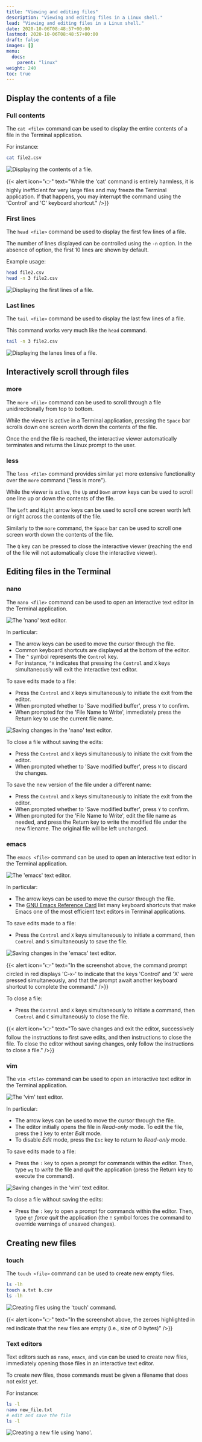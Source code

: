 ```yaml
---
title: "Viewing and editing files"
description: "Viewing and editing files in a Linux shell."
lead: "Viewing and editing files in a Linux shell."
date: 2020-10-06T08:48:57+00:00
lastmod: 2020-10-06T08:48:57+00:00
draft: false
images: []
menu:
  docs:
    parent: "linux"
weight: 240
toc: true
---
```


## Display the contents of a file

### Full contents

The `cat <file>` command can be used to display the entire contents of a file
in the Terminal application.

For instance:

```bash
cat file2.csv 
```

![Displaying the contents of a file.](cat.png)

{{< alert icon="👉" text="While the 'cat' command is entirely harmless, it is highly inefficient for very large files and may freeze the Terminal application. If that happens, you may interrupt the command using the 'Control' and 'C' keyboard shortcut." />}}

### First lines

The `head <file>` command be used to display the first few lines of a file.

The number of lines displayed can be controlled using the `-n` option.
In the absence of option, the first 10 lines are shown by default.

Example usage:

```bash
head file2.csv
head -n 3 file2.csv
```

![Displaying the first lines of a file.](head.png)

### Last lines

The `tail <file>` command be used to display the last few lines of a file.

This command works very much like the `head` command.

```bash
tail -n 3 file2.csv
```

![Displaying the lanes lines of a file.](tail.png)

## Interactively scroll through files

### more

The `more <file>` command can be used to scroll through a file
unidirectionally from top to bottom.

While the viewer is active in a Terminal application,
pressing the `Space` bar scrolls down one screen worth down
the contents of the file.

Once the end the file is reached, the interactive viewer
automatically terminates and returns the Linux prompt to the user.

### less

The `less <file>` command provides similar yet more extensive
functionality over the `more` command ("less is more").

While the viewer is active, the `Up` and `Down` arrow keys can be used
to scroll one line up or down the contents of the file.

The `Left` and `Right` arrow keys can be used to scroll one screen worth
left or right across the contents of the file.

Similarly to the `more` command, the `Space` bar can be used to scroll
one screen worth down the contents of the file.

The `Q` key can be pressed to close the interactive viewer
(reaching the end of the file will not automatically close the interactive viewer).

## Editing files in the Terminal

### nano

The `nano <file>` command can be used to open an interactive text editor
in the Terminal application.

![The 'nano' text editor.](nano.png)

In particular:

- The arrow keys can be used to move the cursor through the file.
- Common keyboard shortcuts are displayed at the bottom of the editor.
- The `^` symbol represents the `Control` key.
- For instance, `^X` indicates that pressing the `Control` and `X` keys
  simultaneously will exit the interactive text editor.

To save edits made to a file:

- Press the `Control` and `X` keys simultaneously to initiate the exit
  from the editor.
- When prompted whether to 'Save modified buffer', press `Y` to confirm.
- When prompted for the 'File Name to Write', immediately press the
  Return key to use the current file name.

![Saving changes in the 'nano' text editor.](nano-save.png)

To close a file without saving the edits:

- Press the `Control` and `X` keys simultaneously to initiate the exit
  from the editor.
- When prompted whether to 'Save modified buffer', press `N` to discard
  the changes.

To save the new version of the file under a different name:

- Press the `Control` and `X` keys simultaneously to initiate the exit
  from the editor.
- When prompted whether to 'Save modified buffer', press `Y` to confirm.
- When prompted for the 'File Name to Write',
  edit the file name as needed,
  and press the Return key to write the modified file under the new filename.
  The original file will be left unchanged.

### emacs

The `emacs <file>` command can be used to open an interactive text editor
in the Terminal application.

![The 'emacs' text editor.](emacs.png)

In particular:

- The arrow keys can be used to move the cursor through the file.
- The [GNU Emacs Reference Card][gnu-emacs-reference-card]
  list many keyboard shortcuts that make Emacs one of the most
  efficient text editors in Terminal applications.

To save edits made to a file:

- Press the `Control` and `X` keys simultaneously
  to initiate a command,
  then `Control` and `S` simultaneously to save the file.

![Saving changes in the 'emacs' text editor.](emacs-save.png)

{{< alert icon="👉" text="In the screenshot above, the command prompt circled in red displays 'C-x-' to indicate that the keys 'Control' and 'X' were pressed simultaneously, and that the prompt await another keyboard shortcut to complete the command." />}}

To close a file:

- Press the `Control` and `X` keys simultaneously
  to initiate a command,
  then `Control` and `C` simultaneously to close the file.

{{< alert icon="👉" text="To save changes and exit the editor, successively follow the instructions to first save edits, and then instructions to close the file. To close the editor without saving changes, only follow the instructions to close a file." />}}

### vim

The `vim <file>` command can be used to open an interactive text editor
in the Terminal application.

![The 'vim' text editor.](vim.png)

In particular:

- The arrow keys can be used to move the cursor through the file.
- The editor initially opens the file in _Read-only_ mode.
  To edit the file, press the `I` key to enter _Edit_ mode.
- To disable _Edit_ mode, press the `Esc` key to return to
  _Read-only_ mode.

To save edits made to a file:

- Press the `:` key to open a prompt for commands within the editor.
  Then, type `wq` to _write_ the file and _quit_ the application
  (press the Return key to execute the command).

![Saving changes in the 'vim' text editor.](vim-save.png)

To close a file without saving the edits:

- Press the `:` key to open a prompt for commands within the editor.
  Then, type `q!` _force quit_ the application (the `!` symbol
  forces the command to override warnings of unsaved changes).

## Creating new files

### touch

The `touch <file>` command can be used to create new empty files.

```bash
ls -lh
touch a.txt b.csv
ls -lh
```

![Creating files using the 'touch' command.](touch.png)

{{< alert icon="👉" text="In the screenshot above, the zeroes highlighted in red indicate that the new files are empty (i.e., size of 0 bytes)" />}}

### Text editors

Text editors such as `nano`, `emacs`, and `vim` can be used to create new files,
immediately opening those files in an interactive text editor.

To create new files, those commands must be given a filename that does not exist yet.

For instance:

```bash
ls -l
nano new_file.txt
# edit and save the file
ls -l
```

![Creating a new file using 'nano'.](nano-new-file.png)

<!-- Link definitions -->

[gnu-emacs-reference-card]: https://www.gnu.org/software/emacs/refcards/pdf/refcard.pdf
